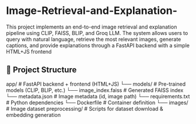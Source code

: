 # Image-Retrieval-and-Explanation-
This project implements an end-to-end image retrieval and explanation pipeline using CLIP, FAISS, BLIP, and Groq LLM. The system allows users to query with natural language, retrieve the most relevant images, generate captions, and provide explanations through a FastAPI backend with a simple HTML+JS frontend

## 📂 Project Structure
app/ # FastAPI backend + frontend (HTML+JS)
└── models/ # Pre-trained models (CLIP, BLIP, etc.)
└── image_index.faiss # Generated FAISS index
└── metadata.json # Image metadata (id, image path)
└── requirements.txt # Python dependencies
└── Dockerfile # Container definition
└── images/ # Image dataset
preprocessing/ # Scripts for dataset download & embedding generation



